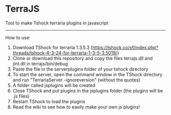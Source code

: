 # TerraJS
Tool to make Tshock terraria plugins in javascript

----------------------------------------------------
How to use:

1. Download TShock for terraria 1.3.5.3 (https://tshock.co/xf/index.php?threads/tshock-4-3-24-for-terraria-1-3-5-3.5019/)
2. Clone or download this repository and copy the files terrajs.dll and jint.dll in terrajs/bin/debug
3. Paste the file in the serverplugins folder of your tshock directory
4. To start the server, open the command window in the TShock directory and run "TerrariaServer -ignoreversion" (without the quotes)
5. A folder called jsplugins will be created
6. Close TShock and put plugins in the jsplugins folder (the plugins will be .js files)
7. Restart TShock to load the plugins
8. Read the wiki to see how to easily make your own js plugins!
